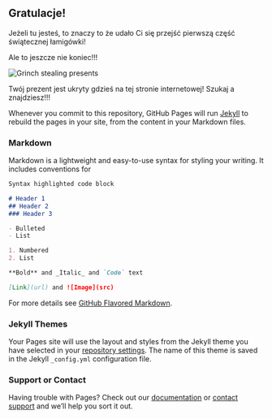 ## Gratulacje!

Jeżeli tu jesteś, to znaczy to że udało Ci się przejść pierwszą część świątecznej łamigówki! 

Ale to jeszcze nie koniec!!! 

![Grinch stealing presents](https://theadamskilt.com/wp-content/uploads/2020/02/grinch-900x506.png)

Twój prezent jest ukryty gdzieś na tej stronie internetowej! Szukaj a znajdziesz!!!


Whenever you commit to this repository, GitHub Pages will run [Jekyll](https://jekyllrb.com/) to rebuild the pages in your site, from the content in your Markdown files.

### Markdown

Markdown is a lightweight and easy-to-use syntax for styling your writing. It includes conventions for

```markdown
Syntax highlighted code block

# Header 1
## Header 2
### Header 3

- Bulleted
- List

1. Numbered
2. List

**Bold** and _Italic_ and `Code` text

[Link](url) and ![Image](src)
```

For more details see [GitHub Flavored Markdown](all.md).

### Jekyll Themes

Your Pages site will use the layout and styles from the Jekyll theme you have selected in your [repository settings](https://github.com/matbujnowicz/xmas/settings). The name of this theme is saved in the Jekyll `_config.yml` configuration file.

### Support or Contact

Having trouble with Pages? Check out our [documentation](https://docs.github.com/categories/github-pages-basics/) or [contact support](https://github.com/contact) and we’ll help you sort it out.
